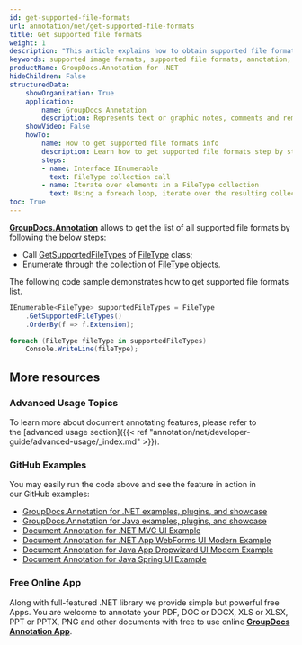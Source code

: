 ```yaml
---
id: get-supported-file-formats
url: annotation/net/get-supported-file-formats
title: Get supported file formats
weight: 1
description: "This article explains how to obtain supported file formats list when annotate documents and images with GroupDocs.Annotation within your .NET applications."
keywords: supported image formats, supported file formats, annotation, Groupdocs annotation
productName: GroupDocs.Annotation for .NET
hideChildren: False
structuredData:
    showOrganization: True
    application:    
        name: GroupDocs Annotation
        description: Represents text or graphic notes, comments and remarks attached to a specific part of the content of the document using C#
    showVideo: False
    howTo:
        name: How to get supported file formats info
        description: Learn how to get supported file formats step by step
        steps:
        - name: Interface IEnumerable
          text: FileType collection call
        - name: Iterate over elements in a FileType collection
          text: Using a foreach loop, iterate over the resulting collection.
toc: True
---
```

**[GroupDocs.Annotation](https://products.groupdocs.com/annotation/net)** allows to get the list of all supported file formats by following the below steps:

*   Call [GetSupportedFileTypes](https://reference.groupdocs.com/net/annotation/groupdocs.annotation/filetype/methods/getsupportedfiletypes) of [FileType](https://reference.groupdocs.com/net/annotation/groupdocs.annotation/filetype) class;
*   Enumerate through the collection of [FileType](https://reference.groupdocs.com/net/annotation/groupdocs.annotation/filetype) objects.

The following code sample demonstrates how to get supported file formats list.

```csharp
IEnumerable<FileType> supportedFileTypes = FileType
	.GetSupportedFileTypes()
	.OrderBy(f => f.Extension);

foreach (FileType fileType in supportedFileTypes)
	Console.WriteLine(fileType);
```

## More resources
### Advanced Usage Topics
To learn more about document annotating features, please refer to the [advanced usage section]({{< ref "annotation/net/developer-guide/advanced-usage/_index.md" >}}).

### GitHub Examples
You may easily run the code above and see the feature in action in our GitHub examples:

*   [GroupDocs.Annotation for .NET examples, plugins, and showcase](https://github.com/groupdocs-annotation/GroupDocs.Annotation-for-.NET)
*   [GroupDocs.Annotation for Java examples, plugins, and showcase](https://github.com/groupdocs-annotation/GroupDocs.Annotation-for-Java)
*   [Document Annotation for .NET MVC UI Example](https://github.com/groupdocs-annotation/GroupDocs.Annotation-for-.NET-MVC)
*   [Document Annotation for .NET App WebForms UI Modern Example](https://github.com/groupdocs-annotation/GroupDocs.Annotation-for-.NET-WebForms)
*   [Document Annotation for Java App Dropwizard UI Modern Example](https://github.com/groupdocs-annotation/GroupDocs.Annotation-for-Java-Dropwizard)
*   [Document Annotation for Java Spring UI Example](https://github.com/groupdocs-annotation/GroupDocs.Annotation-for-Java-Spring)
    

### Free Online App
Along with full-featured .NET library we provide simple but powerful free Apps.
You are welcome to annotate your PDF, DOC or DOCX, XLS or XLSX, PPT or PPTX, PNG and other documents with free to use online **[GroupDocs Annotation App](https://products.groupdocs.app/annotation)**.
